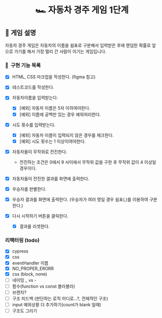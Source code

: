 <h1 align="middle">🏎️ 자동차 경주 게임 1단계</h1>

## 👀 게임 설명
자동차 경주 게임은 자동차의 이름을 쉼표로 구분해서 입력받은 후에 랜덤한 확률로 앞으로 가기를 해서 가장 멀리 간 사람이 이기는 게임입니다.

### 🎯 &nbsp;구현 기능 목록
- [x] HTML, CSS 마크업을 작성한다. (figma 참고) 
- [x] 테스트코드를 작성한다.

- [x] 자동차이름을 입력받는다.
  - [x] [예외] 자동차 이름은 5자 이하여야한다. 
  - [x] [예외] 이름에 공백만 있는 경우 예외처리한다.

- [x] 시도 횟수를 입력받는다. 
  - [x] [예외] 자동차 이름이 입력되지 않은 경우를 체크한다. 
  - [x] [예외] 시도 횟수는 1 이상이여야한다.

- [x] 자동차들이 무작위로 전진한다. 
  - 전진하는 조건은 0에서 9 사이에서 무작위 값을 구한 후 무작위 값이 4 이상일 경우이다.
- [x] 자동차들이 전진한 결과를 화면에 출력한다. 
- [x] 우승자를 판별한다. 
- [x] 우승자 결과를 화면에 출력한다. (우승자가 여러 명일 경우 쉼표(,)를 이용하여 구분한다.)
- [x] 다시 시작하기 버튼을 클릭한다. 
  - [x] 결과를 리셋한다. 

### 리팩터링 (todo)
- [x] cypress
- [x] css 
- [x] eventHandler 이름
- [x] NO_PROPER_ERORR
- [x] css (block, none)
- [ ] 네이밍 _ vs -
- [ ] 함수(function vs const 블라블라)
- [ ] 브랜치? 
- [ ] 구조 피드백 (판단하는 로직 어디로...?, 전체적인 구조)
- [ ] input 예외상황 더 추가하기(count가 blank 일때)
- [ ] 구조도 그리기 
